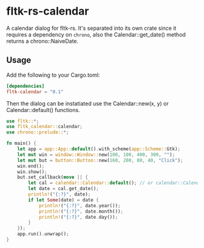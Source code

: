 # fltk-rs-calendar

A calendar dialog for fltk-rs. It's separated into its own crate since it requires a dependency on `chrono`, also the Calendar::get_date() method returns a chrono::NaiveDate.

## Usage
Add the following to your Cargo.toml:
```toml
[dependencies]
fltk-calendar = "0.1"
```

Then the dialog can be instatiated use the Calendar::new(x, y) or Calendar::default() functions.

```rust
use fltk::*;
use fltk_calendar::calendar;
use chrono::prelude::*;

fn main() {
    let app = app::App::default().with_scheme(app::Scheme::Gtk);
    let mut win = window::Window::new(100, 100, 400, 300, "");
    let mut but = button::Button::new(160, 200, 80, 40, "Click");
    win.end();
    win.show();
    but.set_callback(move || {
        let cal = calendar::Calendar::default(); // or calendar::Calendar::new(200, 100);
        let date = cal.get_date();
        println!("{:?}", date);
        if let Some(date) = date {
            println!("{:?}", date.year());
            println!("{:?}", date.month());
            println!("{:?}", date.day());
        }
    });
    app.run().unwrap();
}
```